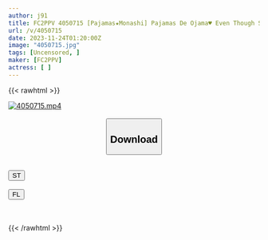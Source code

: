 ```yaml
---
author: j91
title: FC2PPV 4050715 [Pajamas★Monashi] Pajamas De Ojama♥ Even Though She Is 22 Years Old, She Is So Sexy! An Old Lady Type With An Outstanding Style ♥ A White Gal Who Is In High Spirits And Has A Great Personality ♥ Riko Who Wants To Experience More Naughty Things
url: /v/4050715
date: 2023-11-24T01:20:00Z
image: "4050715.jpg"
tags: [Uncensored, ]
maker: [FC2PPV]
actress: [ ]
---
```



{{< rawhtml >}}

<div class="video" data-videoid="pbZRDPKqYpSrOyA">
    <a href="javascript:;">
        <img src="/v/4050715/4050715.jpg" width="WIDTH" height="HEIGHT" alt="4050715.mp4" loading="lazy">
    </a>
</div>

<script type="text/javascript" src="https://j91.asia/asset/on-demand-st.js"></script>

<br>
  <link rel="stylesheet" href="https://j91.asia/asset/bs5.css">
  
  <center>
  <button class="btn btn-primary" type="button" data-bs-toggle="collapse" data-bs-target=".multi-collapse" aria-expanded="false" aria-controls="multiCollapseExample1 multiCollapseExample2"><h2>Download</h2></button></center>
</p>
<div class="row">
  <div class="col">
    <div class="collapse multi-collapse" id="multiCollapseExample1">
      <div class="card card-body">
	      	      <br>
<div class="buttons">  
<a href="https://streamtape.to/v/pbZRDPKqYpSrOyA" target="_blank"><button class="btn-hover color-3"><i class="fa fa-download"></i> ST</button></a></div>
    </div>
  </div>
</div>
  <div class="col">
    <div class="collapse multi-collapse" id="multiCollapseExample2">
      <div class="card card-body">
	      <br>
<div class="buttons">
    <a href="https://filelions.site/f/egmafcdz45xk" target="_blank"><button class="btn-hover color-9"><i class="fa fa-download"></i> FL</button></a></div>
<br><br>
      </div>
    </div>
  </div>
</div>

{{< /rawhtml >}}